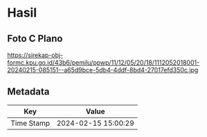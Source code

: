 # Hasil

## Foto C Plano

https://sirekap-obj-formc.kpu.go.id/43b6/pemilu/ppwp/11/12/05/20/18/1112052018001-20240215-085151--a65d9bce-5db4-4ddf-8bd4-27017efd350c.jpg


## Metadata

| Key        | Value               |
| ---------- | ------------------- |
| Time Stamp | 2024-02-15 15:00:29 |



